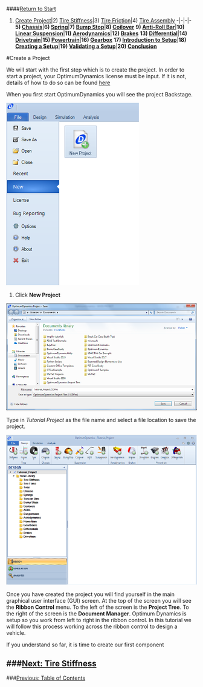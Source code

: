 ####[Return to Start](1_Tutorial_1.md)

1) [Create Project](2_Create_Project.md)|2) [Tire Stiffness](3_Tire_Stiffness.md)|3) [Tire Friction](4_Tire_Friction.md)|4) [Tire Assembly](5_TireAssy.md)
-|-|-|-
__5) [Chassis](6_Chassis.md)__|__6) [Spring](7_Spring.md)__|__7) [Bump Stop](8_BumpStop.md)__|__8) [Coilover](9_Coilover.md)__
__9) [Anti-Roll Bar](10_ARB.md)__|__10) [Linear Suspension](11_LinearSus.md)__|__11) [Aerodynamics](12_Aero.md)__|__12) [Brakes](13_Brakes.md)__
__13) [Differential](14_Diff.md)__|__14) [Drivetrain](15_DT.md)__|__15) [Powertrain](16_Powertrain.md)__|__16) [Gearbox](17_Gearbox.md)__
__17) [Introduction to Setup](18_Setupintro.md)__|__18) [Creating a Setup](19_Setup.md)__|__19) [Validating a Setup](20_ValidateSetup.md)__|__20) [Conclusion](21_Conclusion.md)__

#Create a Project

We will start with the first step which is to create the project.  In order to start a project, your OptimumDynamics license must be input.  If it is not, details of how to do so can be found [here](https://optimumdynamicshelp.readthedocs.io/en/latest/#1_Getting_Started/C_Licensing/)

When you first start OptimumDynamics you will see the project Backstage.

![Project Backstage](../img/new_project.PNG)

1) Click __New Project__

![New Project](../img/project_name.PNG)

Type in *Tutorial Project* as the file name and select a file location to save the project.  

![GUI](../img/GUI.PNG)

Once you have created the project you will find yourself in the main graphical user interface (GUI) screen. At the top of the screen you will see the __Ribbon Control__ menu. To the left of the screen is the __Project Tree__. To the right of the screen is the __Document Manager__. Optimum Dynamics is setup so you work from left to right in the ribbon control. In this tutorial we will follow this process working across the ribbon control to design a vehicle.

If you understand so far, it is time to create our first component 


###[Next: Tire Stiffness](3_Tire_Stiffness.md)
--------------------------------------------------------
###[Previous: Table of Contents](1_Tutorial_1.md)